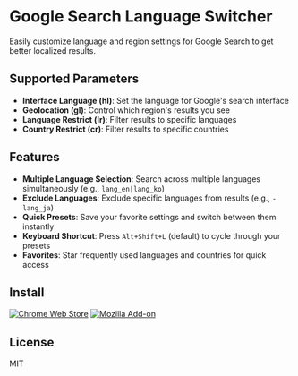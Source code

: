 # Google Search Language Switcher

Easily customize language and region settings for Google Search to get better localized results.

## Supported Parameters
- **Interface Language (hl)**: Set the language for Google's search interface
- **Geolocation (gl)**: Control which region's results you see
- **Language Restrict (lr)**: Filter results to specific languages
- **Country Restrict (cr)**: Filter results to specific countries

## Features
- **Multiple Language Selection**: Search across multiple languages simultaneously (e.g., `lang_en|lang_ko`)
- **Exclude Languages**: Exclude specific languages from results (e.g., `-lang_ja`)
- **Quick Presets**: Save your favorite settings and switch between them instantly
- **Keyboard Shortcut**: Press `Alt+Shift+L` (default) to cycle through your presets
- **Favorites**: Star frequently used languages and countries for quick access

## Install

[![Chrome Web Store](https://img.shields.io/chrome-web-store/v/konbjnfkcggihgllcmcgmdfjjdgnpdak.svg)](https://chromewebstore.google.com/detail/google-search-language-sw/konbjnfkcggihgllcmcgmdfjjdgnpdak)
[![Mozilla Add-on](https://img.shields.io/amo/v/google-search-lang-switcher.svg)](https://addons.mozilla.org/addon/google-search-lang-switcher/)

## License

MIT
